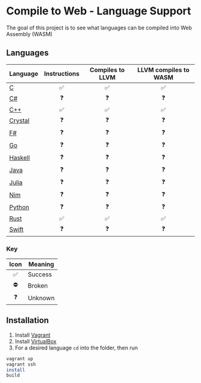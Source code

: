 # Compile to Web - Language Support

The goal of this project is to see what languages can be compiled into Web Assembly (WASM)

## Languages

| Language            | Instructions       | Compiles to LLVM   | LLVM compiles to WASM |
|---------------------|:------------------:|:------------------:|:---------------------:|
| [C](C/)             | :white_check_mark: | :white_check_mark: | :white_check_mark:    |
| [C#](C#/)           | :question:         | :question:         | :question:            |
| [C++](C++/)         | :white_check_mark: | :white_check_mark: | :white_check_mark:    |
| [Crystal](Crystal/) | :question:         | :question:         | :question:            |
| [F#](F#/)           | :question:         | :question:         | :question:            |
| [Go](Go/)           | :question:         | :question:         | :question:            |
| [Haskell](Haskell/) | :question:         | :question:         | :question:            |
| [Java](Java/)       | :question:         | :question:         | :question:            |
| [Julia](Julia/)     | :question:         | :question:         | :question:            |
| [Nim](Nim/)         | :question:         | :question:         | :question:            |
| [Python](Python/)   | :question:         | :question:         | :question:            |
| [Rust](Rust/)       | :white_check_mark: | :white_check_mark: | :white_check_mark:    |
| [Swift](Swift/)     | :question:         | :question:         | :question:            |

### Key

| Icon               | Meaning |
|:------------------:|---------|
| :white_check_mark: | Success |
| :no_entry:         | Broken  |
| :question:         | Unknown |

## Installation

1.  Install [Vagrant](https://www.vagrantup.com/downloads.html)
2.  Install [VirtualBox](https://www.virtualbox.org/wiki/Downloads)
3.  For a desired language `cd` into the folder, then run
``` sh
vagrant up
vagrant ssh
install
build
```
